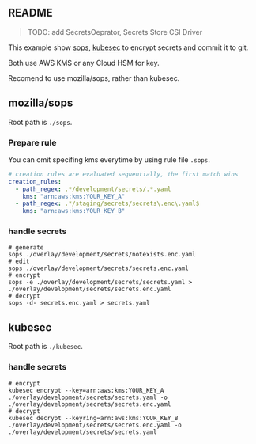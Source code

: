 ## README

> TODO: add SecretsOeprator, Secrets Store CSI Driver

This example show [sops](https://github.com/mozilla/sops), [kubesec](https://github.com/shyiko/kubesec) to encrypt secrets and commit it to git.

Both use AWS KMS or any Cloud HSM for key.

Recomend to use mozilla/sops, rather than kubesec.

## mozilla/sops

Root path is `./sops`.

### Prepare rule

You can omit specifing kms everytime by using rule file `.sops`.

```yaml
# creation rules are evaluated sequentially, the first match wins
creation_rules:
  - path_regex: .*/development/secrets/.*.yaml
    kms: "arn:aws:kms:YOUR_KEY_A"
  - path_regex: .*/staging/secrets/secrets\.enc\.yaml$
    kms: "arn:aws:kms:YOUR_KEY_B"
```

### handle secrets

```shell
# generate
sops ./overlay/development/secrets/notexists.enc.yaml
# edit
sops ./overlay/development/secrets/secrets.enc.yaml
# encrypt
sops -e ./overlay/development/secrets/secrets.yaml > ./overlay/development/secrets/secrets.enc.yaml
# decrypt
sops -d- secrets.enc.yaml > secrets.yaml
```

## kubesec

Root path is `./kubesec`.

### handle secrets

```shell
# encrypt
kubesec encrypt --key=arn:aws:kms:YOUR_KEY_A ./overlay/development/secrets/secrets.yaml -o ./overlay/development/secrets/secrets.enc.yaml
# decrypt
kubesec decrypt --keyring=arn:aws:kms:YOUR_KEY_B ./overlay/development/secrets/secrets.enc.yaml -o ./overlay/development/secrets/secrets.yaml
```

